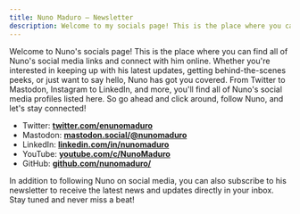 ```yaml
---
title: Nuno Maduro — Newsletter
description: Welcome to my socials page! This is the place where you can find all of my social media links and connect with me online.
---
```


Welcome to Nuno's socials page! This is the place where you can find all of Nuno's social media links and connect with him online. Whether you're interested in keeping up with his latest updates, getting behind-the-scenes peeks, or just want to say hello, Nuno has got you covered. From Twitter to Mastodon, Instagram to LinkedIn, and more, you'll find all of Nuno's social media profiles listed here. So go ahead and click around, follow Nuno, and let's stay connected!

- Twitter: **[twitter.com/enunomaduro](https://twitter.com/enunomaduro)**
- Mastodon: **[mastodon.social/@nunomaduro](https://mastodon.social/@nunomaduro)**
- LinkedIn: **[linkedin.com/in/nunomaduro](https://www.linkedin.com/in/nunomaduro)**
- YouTube: **[youtube.com/c/NunoMaduro](https://www.youtube.com/c/NunoMaduro)**
- GitHub: **[github.com/nunomaduro/](https://github.com/nunomaduro/)**

In addition to following Nuno on social media, you can also subscribe to his newsletter to receive the latest news and updates directly in your inbox. Stay tuned and never miss a beat!

